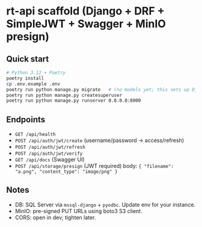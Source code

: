 # rt-api scaffold (Django + DRF + SimpleJWT + Swagger + MinIO presign)

## Quick start
```bash
# Python 3.12 + Poetry
poetry install
cp .env.example .env
poetry run python manage.py migrate   # (no models yet; this sets up Django tables only)
poetry run python manage.py createsuperuser
poetry run python manage.py runserver 0.0.0.0:8000
```

## Endpoints
- `GET /api/health`
- `POST /api/auth/jwt/create` (username/password -> access/refresh)
- `POST /api/auth/jwt/refresh`
- `POST /api/auth/jwt/verify`
- `GET /api/docs` (Swagger UI)
- `POST /api/storage/presign` (JWT required) body: `{ "filename": "a.png", "content_type": "image/png" }`

## Notes
- DB: SQL Server via `mssql-django` + `pyodbc`. Update env for your instance.
- MinIO: pre-signed PUT URLs using boto3 S3 client.
- CORS: open in dev; tighten later.
